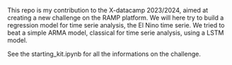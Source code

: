 This repo is my contribution to the X-datacamp 2023/2024, aimed at creating a new challenge on the RAMP platform. 
We will here try to build a regression model for time serie analysis, the El Nino time serie. 
We tried to beat a simple ARMA model, classical for time serie analysis, using a LSTM model. 

See the starting_kit.ipynb for all the informations on the challenge. 
